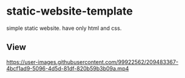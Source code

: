 # static-website-template
simple static website. have only html and css.

## View

https://user-images.githubusercontent.com/99922562/209483367-4bcf1ad9-5096-4d5d-81df-820b59b3b09a.mp4


